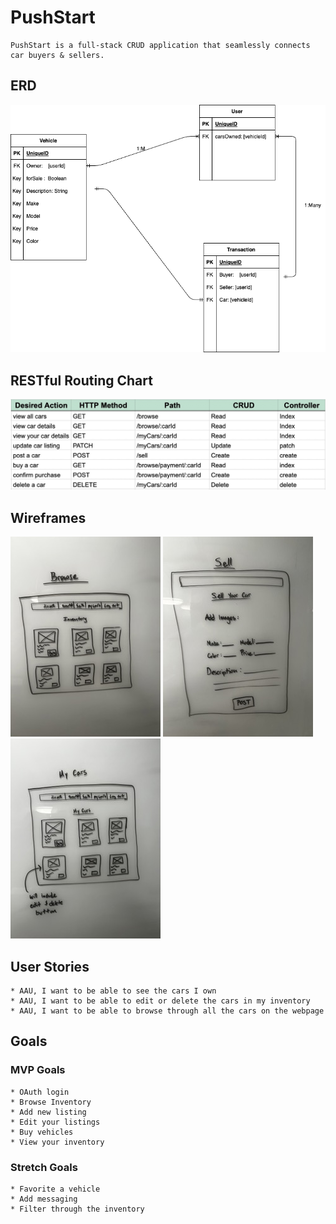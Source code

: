 # PushStart
```
PushStart is a full-stack CRUD application that seamlessly connects car buyers & sellers.
```
## ERD
![ERD](./erd.drawio.png)

## RESTful Routing Chart
![RESTful](./RESTful.JPG)


## Wireframes

![Browse Inventory](./lofiwireframe-browse-Small.jpeg)
![List Car For Sale](./wireframe-sell.jpeg)
![View Cars You Own](./mycars-wireframe.jpeg)

## User Stories
```
* AAU, I want to be able to see the cars I own
* AAU, I want to be able to edit or delete the cars in my inventory
* AAU, I want to be able to browse through all the cars on the webpage
```
## Goals
### MVP Goals
```
* OAuth login
* Browse Inventory
* Add new listing
* Edit your listings
* Buy vehicles
* View your inventory
```

### Stretch Goals
```
* Favorite a vehicle
* Add messaging
* Filter through the inventory
```

